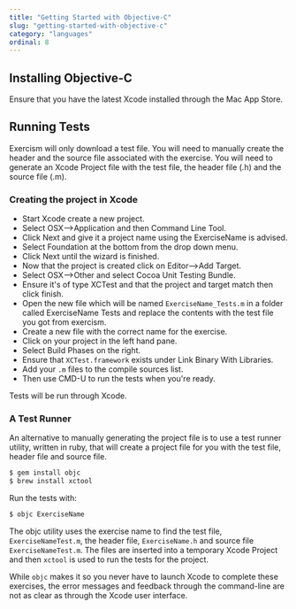 ```yaml
---
title: "Getting Started with Objective-C"
slug: "getting-started-with-objective-c"
category: "languages"
ordinal: 8
---
```


## Installing Objective-C

Ensure that you have the latest Xcode installed through the Mac App Store.

## Running Tests

Exercism will only download a test file. You will need to manually create the header and the source file associated with the exercise. You will need to generate an Xcode Project file with the test file, the header file (.h) and the source file (.m).

### Creating the project in Xcode

* Start Xcode create a new project.
* Select OSX-->Application and then Command Line Tool.
* Click Next and give it a project name using the ExerciseName is advised.
* Select Foundation at the bottom from the drop down menu.
* Click Next until the wizard is finished.
* Now that the project is created click on Editor-->Add Target.
* Select OSX-->Other and select Cocoa Unit Testing Bundle.
* Ensure it's of type XCTest and that the project and target match then click finish.
* Open the new file which will be named `ExerciseName_Tests.m` in a folder called ExerciseName Tests and replace the contents with the test file you got from exercism.
* Create a new file with the correct name for the exercise.
* Click on your project in the left hand pane.
* Select Build Phases on the right.
* Ensure that `XCTest.framework` exists under Link Binary With Libraries.
* Add your `.m` files to the compile sources list.
* Then use CMD-U to run the tests when you're ready.

Tests will be run through Xcode.

### A Test Runner

An alternative to manually generating the project file is to use a test runner utility, written in ruby, that will create a project file for you with the test file, header file and source file.

```bash
$ gem install objc
$ brew install xctool
```

Run the tests with:

```bash
$ objc ExerciseName
```

The objc utility uses the exercise name to find the test file, `ExerciseNameTest.m`, the header file, `ExerciseName.h` and source file `ExerciseNameTest.m`. The files are inserted into a temporary Xcode Project and then `xctool` is used to run the tests for the project.

While `objc` makes it so you never have to launch Xcode to complete these exercises, the error messages and feedback through the command-line are not as clear as through the Xcode user interface.
